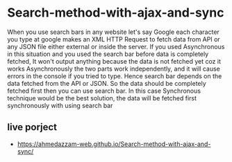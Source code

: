 # Search-method-with-ajax-and-sync
When you use search bars in any website let's say Google each character you type at google makes an XML HTTP Request to fetch data from API or any JSON file either external or inside the server.    If you used Asynchronous in this situation and you used the search bar before data is completely fetched, It won't output anything because the data is not fetched yet coz it works Asynchronously the two parts work independently, and it will cause errors in the console if you tried to type.    Hence search bar depends on the data fetched from the API or JSON. So the data should be completely fetched first then you can use search bar. In this case Synchronous technique would be the best solution, the data will be fetched first synchronously with using search bar

## live porject
- https://ahmedazzam-web.github.io/Search-method-with-ajax-and-sync/

